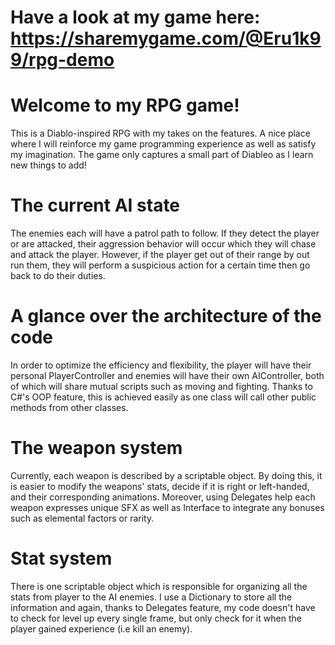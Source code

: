 # Have a look at my game here: https://sharemygame.com/@Eru1k99/rpg-demo
# Welcome to my RPG game!
This is a Diablo-inspired RPG with my takes on the features. A nice place where I will reinforce my game programming experience as well as satisfy my imagination.
The game only captures a small part of Diableo as I learn new things to add!

# The current AI state
The enemies each will have a patrol path to follow. If they detect the player or are attacked, their aggression behavior will occur which they will chase and attack the player. However, if the player get out of their range by out run them, they will perform a suspicious action for a certain time then go back to do their duties.

# A glance over the architecture of the code
In order to optimize the efficiency and flexibility, the player will have their personal PlayerController and enemies will have their own AIController, both of which will share mutual scripts such as moving and fighting. Thanks to C#'s OOP feature, this is achieved easily as one class will call other public methods from other classes.

# The weapon system
Currently, each weapon is described by a scriptable object. By doing this, it is easier to modify the weapons' stats, decide if it is right or left-handed, and their corresponding animations. Moreover, using Delegates help each weapon expresses unique SFX as well as Interface to integrate any bonuses such as elemental factors or rarity.

# Stat system
There is one scriptable object which is responsible for organizing all the stats from player to the AI enemies. I use a Dictionary to store all the information and again, thanks to Delegates feature, my code doesn't have to check for level up every single frame, but only check for it when the player gained experience (i.e kill an enemy).
